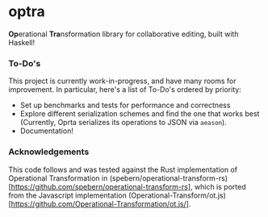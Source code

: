# optra

**Op**erational **Tra**nsformation library for collaborative editing, built with Haskell!

### To-Do's
This project is currently work-in-progress, and have many rooms for improvement. In particular, here's a list of To-Do's ordered by priority:
- Set up benchmarks and tests for performance and correctness
- Explore different serialization schemes and find the one that works best (Currently, Oprta serializes its operations to JSON via `aeason`).
- Documentation!


### Acknowledgements
This code follows and was tested against the Rust implementation of Operational Transformation in (spebern/operational-transform-rs)[https://github.com/spebern/operational-transform-rs], which is ported from the Javascript implementation (Operational-Transform/ot.js)[https://github.com/Operational-Transformation/ot.js/]. 
